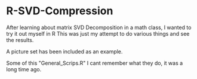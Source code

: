 # R-SVD-Compression
After learning about matrix SVD Decomposition in a math class, I wanted to try it out myself in R
This was just my attempt to do various things and see the results. 

A picture set has been included as an example. 

Some of this "General_Scrips.R" I cant remember what they do, it was a long time ago.
